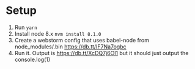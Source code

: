 # Setup

1) Run `yarn`
2) Install node 8.x `nvm install 8.1.0`
3) Create a webstorm config that uses babel-node from node_modules/.bin https://db.tt/IF7Na7ogbc
4) Run it. Output is https://db.tt/XcDQ7j6Ol1 but it should just output the console.log(1)

